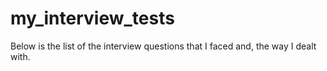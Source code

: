 # my_interview_tests
Below is the list of the interview questions that I faced and, the way I dealt with. 
